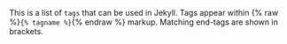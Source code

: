 ---
---
This is a list of `tags` that can be used in Jekyll. Tags appear within {% raw %}`{% tagname %}`{% endraw %} markup.
Matching end-tags are shown in brackets.
